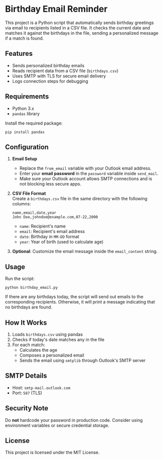 # Birthday Email Reminder

This project is a Python script that automatically sends birthday greetings via email to recipients listed in a CSV file. It checks the current date and matches it against the birthdays in the file, sending a personalized message if a match is found.

## Features

- Sends personalized birthday emails
- Reads recipient data from a CSV file (`birthdays.csv`)
- Uses SMTP with TLS for secure email delivery
- Logs connection steps for debugging

## Requirements

- Python 3.x
- `pandas` library

Install the required package:

```
pip install pandas
```

## Configuration

1. **Email Setup**  
   - Replace the `from_email` variable with your Outlook email address.
   - Enter your **email password** in the `password` variable inside `send_mail`.
   - Make sure your Outlook account allows SMTP connections and is not blocking less secure apps.

2. **CSV File Format**  
   Create a `birthdays.csv` file in the same directory with the following columns:

   ```
   name,email,date,year
   John Doe,johndoe@example.com,07-22,2000
   ```

   - `name`: Recipient's name
   - `email`: Recipient's email address
   - `date`: Birthday in `MM-DD` format
   - `year`: Year of birth (used to calculate age)

3. **Optional**: Customize the email message inside the `email_content` string.

## Usage

Run the script:

```
python birthday_email.py
```

If there are any birthdays today, the script will send out emails to the corresponding recipients. Otherwise, it will print a message indicating that no birthdays are found.

## How It Works

1. Loads `birthdays.csv` using pandas
2. Checks if today's date matches any in the file
3. For each match:
   - Calculates the age
   - Composes a personalized email
   - Sends the email using `smtplib` through Outlook's SMTP server

## SMTP Details

- Host: `smtp-mail.outlook.com`
- Port: `587` (TLS)

## Security Note

Do **not** hardcode your password in production code. Consider using environment variables or secure credential storage.

## License

This project is licensed under the MIT License.

